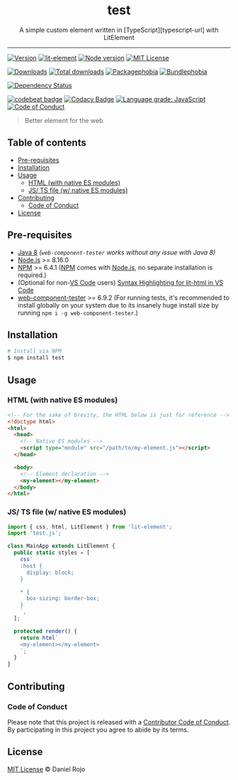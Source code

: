 <div align="center" style="text-align: center;">
  <h1 style="border-bottom: none;">test</h1>

  <p>A simple custom element written in [TypeScript][typescript-url] with LitElement</p>
</div>

<hr />

<!-- [![Follow me][follow-me-badge]][follow-me-url] -->

[![Version][version-badge]][version-url]
[![lit-element][lit-element-version-badge]][lit-element-url]
[![Node version][node-version-badge]][node-version-url]
[![MIT License][mit-license-badge]][mit-license-url]

[![Downloads][downloads-badge]][downloads-url]
[![Total downloads][total-downloads-badge]][downloads-url]
[![Packagephobia][packagephobia-badge]][packagephobia-url]
[![Bundlephobia][bundlephobia-badge]][bundlephobia-url]

[![Dependency Status][daviddm-badge]][daviddm-url]
<!-- [![CircleCI][circleci-badge]][circleci-url] -->

[![codebeat badge][codebeat-badge]][codebeat-url]
[![Codacy Badge][codacy-badge]][codacy-url]
[![Language grade: JavaScript][lgtm-badge]][lgtm-url]
[![Code of Conduct][coc-badge]][coc-url]

> Better element for the web

## Table of contents <!-- omit in toc -->

- [Pre-requisites](#pre-requisites)
- [Installation](#installation)
- [Usage](#usage)
  - [HTML (with native ES modules)](#html-with-native-es-modules)
  - [JS/ TS file (w/ native ES modules)](#js-ts-file-w-native-es-modules)
- [Contributing](#contributing)
  - [Code of Conduct](#code-of-conduct)
- [License](#license)

## Pre-requisites

- [Java 8][java-url] _(`web-component-tester` works without any issue with Java 8)_
- [Node.js][nodejs-url] >= 8.16.0
- [NPM][npm-url] >= 6.4.1 ([NPM][npm-url] comes with [Node.js][nodejs-url], no separate installation is required.)
- (Optional for non-[VS Code][vscode-url] users) [Syntax Highlighting for lit-html in VS Code][vscode-lit-html-url]
- [web-component-tester][web-component-tester-url] >= 6.9.2 (For running tests, it's recommended to install globally on your system due to its insanely huge install size by running `npm i -g web-component-tester`.)

## Installation

```sh
# Install via NPM
$ npm install test
```

## Usage

### HTML (with native ES modules)

```html
<!-- For the sake of brevity, the HTML below is just for reference -->
<!doctype html>
<html>
  <head>
    <!-- Native ES modules -->
    <script type="module" src="/path/to/my-element.js"></script>
  </head>

  <body>
    <!-- Element declaration -->
    <my-element></my-element>
  </body>
</html>
```

### JS/ TS file (w/ native ES modules)

```ts
import { css, html, LitElement } from 'lit-element';
import 'test.js';

class MainApp extends LitElement {
  public static styles = [
    css`
    :host {
      display: block;
    }

    * {
      box-sizing: border-box;
    }
    `,
  ];

  protected render() {
    return html`
    <my-element></my-element>
    `;
  }
}
```

## Contributing

### Code of Conduct

Please note that this project is released with a [Contributor Code of Conduct][coc-url]. By participating in this project you agree to abide by its terms.

## License

[MIT License](https://rojaldo.mit-license.org/) © Daniel Rojo

<!-- References -->
[typescript-url]: https://github.com/Microsoft/TypeScript
[java-url]: https://www.java.com/en/download
[nodejs-url]: https://nodejs.org
[npm-url]: https://www.npmjs.com
[node-releases-url]: https://nodejs.org/en/download/releases
[vscode-url]: https://code.visualstudio.com
[vscode-lit-html-url]: https://github.com/mjbvz/vscode-lit-html
[web-component-tester-url]: https://github.com/Polymer/tools/tree/master/packages/web-component-tester
[lit-element-url]: https://github.com/Polymer/lit-element

<!-- MDN -->
[array-mdn-url]: https://developer.mozilla.org/en-US/docs/Web/JavaScript/Reference/Global_Objects/Array
[boolean-mdn-url]: https://developer.mozilla.org/en-US/docs/Web/JavaScript/Reference/Global_Objects/Boolean
[function-mdn-url]: https://developer.mozilla.org/en-US/docs/Web/JavaScript/Reference/Global_Objects/Function
[map-mdn-url]: https://developer.mozilla.org/en-US/docs/Web/JavaScript/Reference/Global_Objects/Map
[number-mdn-url]: https://developer.mozilla.org/en-US/docs/Web/JavaScript/Reference/Global_Objects/Number
[object-mdn-url]: https://developer.mozilla.org/en-US/docs/Web/JavaScript/Reference/Global_Objects/Object
[promise-mdn-url]: https://developer.mozilla.org/en-US/docs/Web/JavaScript/Reference/Global_Objects/Promise
[regexp-mdn-url]: https://developer.mozilla.org/en-US/docs/Web/JavaScript/Reference/Global_Objects/RegExp
[set-mdn-url]: https://developer.mozilla.org/en-US/docs/Web/JavaScript/Reference/Global_Objects/Set
[string-mdn-url]: https://developer.mozilla.org/en-US/docs/Web/JavaScript/Reference/Global_Objects/String

<!-- Badges -->
<!-- [follow-me-badge]: https://flat.badgen.net/twitter/follow/Daniel Rojo?icon=twitter -->

[version-badge]: https://flat.badgen.net/npm/v/test?icon=npm
[lit-element-version-badge]: https://flat.badgen.net/npm/v/lit-element/latest?icon=npm&label=lit-element
[node-version-badge]: https://flat.badgen.net/npm/node/test
[mit-license-badge]: https://flat.badgen.net/npm/license/test

[downloads-badge]: https://flat.badgen.net/npm/dm/test
[total-downloads-badge]: https://flat.badgen.net/npm/dt/test?label=total%20downloads
[packagephobia-badge]: https://flat.badgen.net/packagephobia/install/test
[bundlephobia-badge]: https://flat.badgen.net/bundlephobia/minzip/test

[daviddm-badge]: https://flat.badgen.net/david/dep/rojaldo/test
<!-- [circleci-badge]: https://flat.badgen.net/circleci/github/rojaldo/test?icon=circleci -->

[codebeat-badge]: https://codebeat.co/badges/123
[codacy-badge]: https://api.codacy.com/project/badge/Grade/123
[lgtm-badge]: https://flat.badgen.net/lgtm/grade/javascript/g/rojaldo/test?icon=lgtm
[coc-badge]: https://flat.badgen.net/badge/code%20of/conduct/pink

<!-- Links -->
<!-- [follow-me-url]: https://twitter.com/Daniel Rojo?utm_source=github.com&amp;utm_medium=referral&amp;utm_content=test -->

[version-url]: https://www.npmjs.com/package/test
[node-version-url]: https://nodejs.org/en/download
[mit-license-url]: /LICENSE

[downloads-url]: https://www.npmtrends.com/test
[packagephobia-url]: https://packagephobia.now.sh/result?p=test
[bundlephobia-url]: https://bundlephobia.com/result?p=test

[circleci-url]: https://circleci.com/gh/rojaldo/test/tree/master
[daviddm-url]: https://david-dm.org/rojaldo/test

[codebeat-url]: https://codebeat.co/projects/<codebeat_path>
[codacy-url]: https://www.codacy.com/app/<codacy_path>
[lgtm-url]: https://lgtm.com/projects/g/<lgtm_path>
[coc-url]: /CODE-OF-CONDUCT.md
